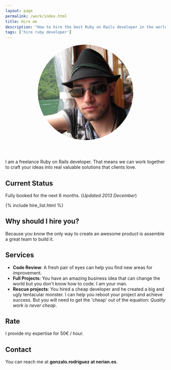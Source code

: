 ```yaml
---
layout: page
permalink: /work/index.html
title: Hire me
description: "How to hire the best Ruby on Rails developer in the world"
tags: ['hire ruby developer']
---
```


<div class="article-cover" style='background: none'>
    <div style='text-align: center;'>
        <img src="/images/avatar.png" class="image" style='border-radius: 999px;width: 300px;margin-bottom: 3em;'>
    </div>
</div>

I am a freelance Ruby on Rails developer. That means we can work together to craft your ideas into real valuable solutions that clients love.

## Current Status

Fully booked for the next 6 months. (_Updated 2013 December_)

{% include hire_list.html %}

## Why should I hire you?

Because you know the only way to create an awesome product is assemble a great team to build it.

## Services

* **Code Review**: A fresh pair of eyes can help you find new areas for improvement.
* **Full Projects**: You have an amazing business idea that can change the world but you don't know how to code. I am your man.
* **Rescue projects**: You hired a cheap developer and he created a big and ugly tentacular monster. I can help you reboot your project and achieve success. But you will need to get the 'cheap' out of the equation: _Quality work is never cheap_.

## Rate

I provide my expertise for 50€ / hour.

## Contact

You can reach me at **gonzalo.rodriguez at nerian.es**.